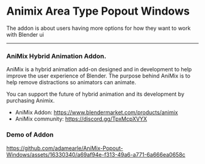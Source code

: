 # Animix Area Type Popout Windows
The addon is about users having more options for how they want to work with Blender ui

***
### AniMix Hybrid Animation Addon. 
AniMix is a hybrid animation add-on designed and in development to help improve the user experience of Blender.
The purpose behind AniMix is to help remove distractions so animators can animate.

You can support the future of hybrid animation and its development by purchasing Animix. 
- AniMix Addon:   https://www.blendermarket.com/products/animix
- AniMix community:  https://discord.gg/TpxMcpXVYX

### Demo of Addon
https://github.com/adamearle/AniMix-Popout-Windows/assets/16330340/a69af94e-f313-49a6-a771-6a666ea0658c
